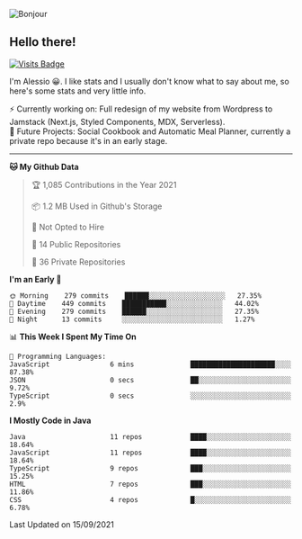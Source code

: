 ![Bonjour](https://i.redd.it/ayih4qogh2a51.png)

## Hello there!
[![Visits Badge](https://badges.pufler.dev/visits/PandaSekh/PandaSekh)](https://alessiofranceschi.me)

I'm Alessio 😀. I like stats and I usually don't know what to say about me, so here's some stats and very little info.

⚡ Currently working on: Full redesign of my website from Wordpress to Jamstack (Next.js, Styled Components, MDX, Serverless).  
🤔 Future Projects: Social Cookbook and Automatic Meal Planner, currently a private repo because it's in an early stage.

---

<!--START_SECTION:waka-->
**🐱 My Github Data** 

> 🏆 1,085 Contributions in the Year 2021
 > 
> 📦 1.2 MB Used in Github's Storage 
 > 
> 🚫 Not Opted to Hire
 > 
> 📜 14 Public Repositories 
 > 
> 🔑 36 Private Repositories  
 > 
**I'm an Early 🐤** 

```text
🌞 Morning    279 commits    ██████░░░░░░░░░░░░░░░░░░░   27.35% 
🌆 Daytime    449 commits    ███████████░░░░░░░░░░░░░░   44.02% 
🌃 Evening    279 commits    ██████░░░░░░░░░░░░░░░░░░░   27.35% 
🌙 Night      13 commits     ░░░░░░░░░░░░░░░░░░░░░░░░░   1.27%

```


📊 **This Week I Spent My Time On** 

```text
💬 Programming Languages: 
JavaScript               6 mins              █████████████████████░░░░   87.38% 
JSON                     0 secs              ██░░░░░░░░░░░░░░░░░░░░░░░   9.72% 
TypeScript               0 secs              ░░░░░░░░░░░░░░░░░░░░░░░░░   2.9%

```

**I Mostly Code in Java** 

```text
Java                     11 repos            ████░░░░░░░░░░░░░░░░░░░░░   18.64% 
JavaScript               11 repos            ████░░░░░░░░░░░░░░░░░░░░░   18.64% 
TypeScript               9 repos             ███░░░░░░░░░░░░░░░░░░░░░░   15.25% 
HTML                     7 repos             ███░░░░░░░░░░░░░░░░░░░░░░   11.86% 
CSS                      4 repos             █░░░░░░░░░░░░░░░░░░░░░░░░   6.78%

```



 Last Updated on 15/09/2021
<!--END_SECTION:waka-->
